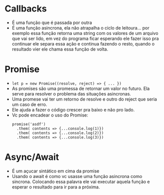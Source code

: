 # Callbacks
  - É uma função que é passada por outra
  - É uma função asincrona, ela não atrapalha o ciclo de leitoura... por exemplo essa função retorna uma string com os valores de um arquivo que vai ser lido, em vez do programa ficar esperando ele fazer isso pra continuar ele separa essa ação e continua fazendo o resto, quando o resultado vier ele chama essa função de volta.


# Promise
  - `let p = new Promise((resolve, reject) => {
    ...
  })`
  - As promises são uma promessa de retornar um valor no futuro. Ela serve para resolver o problema das situações asincronas.
  - Uma promese vai ter um retorno de resolve e outro do reject que seria um caso de erro.
  - Ele ajuda a fazer o código crescer pra baixo e não pro lado.
  - Vc pode encadear o uso do Promise:
    ```
    promise('asdf')
      .them( contents => {...console.log(1)})
      .them( contents => {...console.log(2)})
      .them( contents => {...console.log(3)})
    ```

# Async/Await
  - É um açucar sintático em cima da promise
  - Usando o await é como vc usasse uma função asincrona como sincrona. Colocando essa palavra ele vai executar aquela função e esperar o resultado para ir para a próxima.